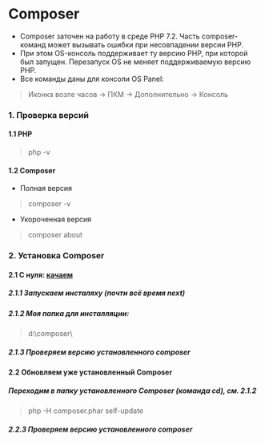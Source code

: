 # Composer #
* Composer заточен на работу в среде PHP 7.2. 
Часть composer-команд может вызывать ошибки при несовпадении версии PHP.
* При этом OS-консоль поддерживает ту версию PHP, при которой был запущен. Перезапуск OS не меняет поддерживаемую версию PHP.
* Все команды даны для консоли OS Panel:
> Иконка возле часов -> ПКМ -> Дополнительно -> Консоль

### 1. Проверка версий
#### 1.1 PHP
> php -v
#### 1.2 Composer
* Полная версия
> composer -v
* Укороченная версия
> composer about


### 2. Установка Composer
#### 2.1 С нуля: [качаем](https://getcomposer.org/download/) 
##### 2.1.1 Запускаем инсталяху (почти всё время next)
##### 2.1.2 Моя папка для инсталляции: 
> d:\composer\
##### 2.1.3 Проверяем версию установленного composer

#### 2.2 Обновляем уже установленный Composer
##### Переходим в папку установленного Composer (команда **cd**), см. 2.1.2
> php -H composer.phar self-update
##### 2.2.3 Проверяем версию установленного composer